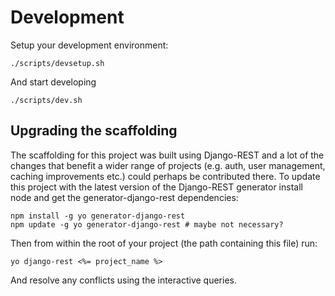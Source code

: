 # Development

Setup your development environment:

    ./scripts/devsetup.sh

And start developing

    ./scripts/dev.sh

## Upgrading the scaffolding

The scaffolding for this project was built using Django-REST and a lot of the
changes that benefit a wider range of projects (e.g. auth, user management,
caching improvements etc.) could perhaps be contributed there. To update this
project with the latest version of the Django-REST generator install node and
get the generator-django-rest dependencies:

    npm install -g yo generator-django-rest
    npm update -g yo generator-django-rest # maybe not necessary?

Then from within the root of your project (the path containing this file) run:

    yo django-rest <%= project_name %>

And resolve any conflicts using the interactive queries.
